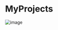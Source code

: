 # MyProjects

![image](https://user-images.githubusercontent.com/64829519/236076759-6660abca-2a4e-41e1-84e6-e50e5f193aef.png)
